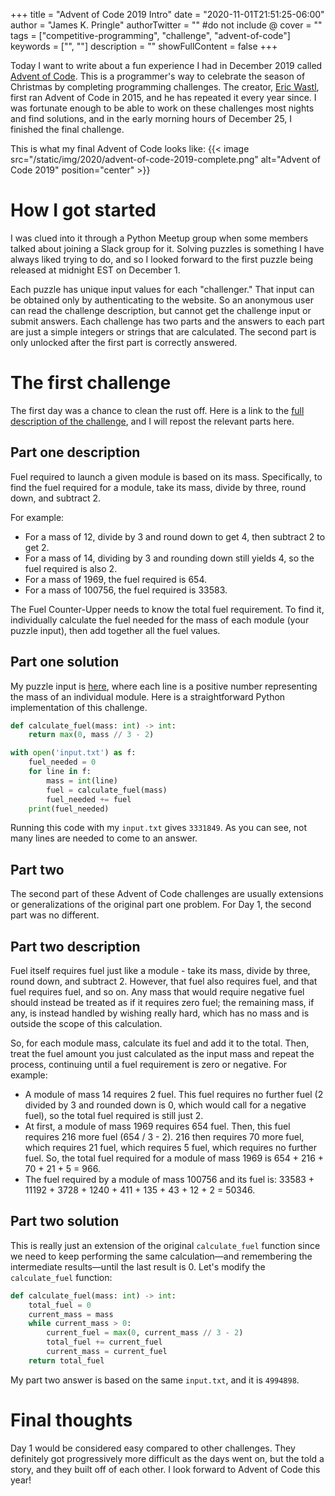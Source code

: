 +++
title = "Advent of Code 2019 Intro"
date = "2020-11-01T21:51:25-06:00"
author = "James K. Pringle"
authorTwitter = "" #do not include @
cover = ""
tags = ["competitive-programming", "challenge", "advent-of-code"]
keywords = ["", ""]
description = ""
showFullContent = false
+++

Today I want to write about a fun experience I had in December 2019 called [Advent of Code](https://adventofcode.com/).
This is a programmer's way to celebrate the season of Christmas by completing programming challenges. The creator, [Eric
Wastl](http://was.tl/), first ran Advent of Code in 2015, and he has repeated it every year since. I was fortunate
enough to be able to work on these challenges most nights and find solutions, and in the early morning hours of December
25, I finished the final challenge.

This is what my final Advent of Code looks like: {{< image src="/static/img/2020/advent-of-code-2019-complete.png"
alt="Advent of Code 2019" position="center" >}}

# How I got started

I was clued into it through a Python Meetup group when some members talked about joining a Slack group for it. Solving
puzzles is something I have always liked trying to do, and so I looked forward to the first puzzle being released at
midnight EST on December 1.

Each puzzle has unique input values for each "challenger." That input can be obtained only by authenticating to the
website. So an anonymous user can read the challenge description, but cannot get the challenge input or submit answers.
Each challenge has two parts and the answers to each part are just a simple integers or strings that are calculated. The
second part is only unlocked after the first part is correctly answered.

# The first challenge

The first day was a chance to clean the rust off. Here is a link to the [full description of the
challenge](https://adventofcode.com/2019/day/1), and I will repost the relevant parts here.

## Part one description

Fuel required to launch a given module is based on its mass. Specifically, to find the fuel required for a module, take
its mass, divide by three, round down, and subtract 2.

For example:

- For a mass of 12, divide by 3 and round down to get 4, then subtract 2 to get 2.
- For a mass of 14, dividing by 3 and rounding down still yields 4, so the fuel required is also 2.
- For a mass of 1969, the fuel required is 654.
- For a mass of 100756, the fuel required is 33583.

The Fuel Counter-Upper needs to know the total fuel requirement. To find it, individually calculate the fuel needed for
the mass of each module (your puzzle input), then add together all the fuel values.

## Part one solution

My puzzle input is [here](/static/data/aoc-2019/day1/input.txt), where each line is a positive number representing the
mass of an individual module. Here is a straightforward Python implementation of this challenge.

```python
def calculate_fuel(mass: int) -> int:
    return max(0, mass // 3 - 2)

with open('input.txt') as f:
    fuel_needed = 0
    for line in f:
        mass = int(line)
        fuel = calculate_fuel(mass)
        fuel_needed += fuel
    print(fuel_needed)
```

Running this code with my `input.txt` gives `3331849`. As you can see, not many lines are needed to come to an answer.

## Part two

The second part of these Advent of Code challenges are usually extensions or generalizations of the original part one
problem. For Day 1, the second part was no different.

## Part two description

Fuel itself requires fuel just like a module - take its mass, divide by three, round down, and subtract 2. However, that
fuel also requires fuel, and that fuel requires fuel, and so on. Any mass that would require negative fuel should
instead be treated as if it requires zero fuel; the remaining mass, if any, is instead handled by wishing really hard,
which has no mass and is outside the scope of this calculation.

So, for each module mass, calculate its fuel and add it to the total. Then, treat the fuel amount you just calculated as
the input mass and repeat the process, continuing until a fuel requirement is zero or negative. For example:

- A module of mass 14 requires 2 fuel. This fuel requires no further fuel (2 divided by 3 and rounded down is 0, which
  would call for a negative fuel), so the total fuel required is still just 2.
- At first, a module of mass 1969 requires 654 fuel. Then, this fuel requires 216 more fuel (654 / 3 - 2). 216 then
  requires 70 more fuel, which requires 21 fuel, which requires 5 fuel, which requires no further fuel. So, the total
fuel required for a module of mass 1969 is 654 + 216 + 70 + 21 + 5 = 966.
- The fuel required by a module of mass 100756 and its fuel is: 33583 + 11192 + 3728 + 1240 + 411 + 135 + 43 + 12 + 2 =
  50346.

## Part two solution

This is really just an extension of the original `calculate_fuel` function since we need to keep performing the same
calculation&mdash;and remembering the intermediate results&mdash;until the last result is 0. Let's modify the
`calculate_fuel` function:

```python
def calculate_fuel(mass: int) -> int:
    total_fuel = 0
    current_mass = mass
    while current_mass > 0:
        current_fuel = max(0, current_mass // 3 - 2)
        total_fuel += current_fuel
        current_mass = current_fuel
    return total_fuel
```

My part two answer is based on the same `input.txt`, and it is `4994898`.

# Final thoughts

Day 1 would be considered easy compared to other challenges. They definitely got progressively more difficult as the
days went on, but the told a story, and they built off of each other. I look forward to Advent of Code this year!
